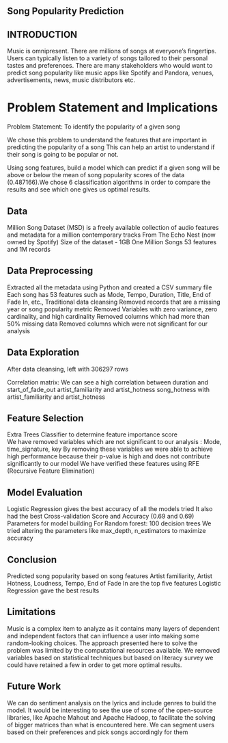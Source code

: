 ## Song Popularity Prediction

## INTRODUCTION
Music is omnipresent. 
There are millions of songs at everyone’s fingertips. 
Users can typically listen to a variety of songs tailored to their personal tastes and preferences. 
There are many stakeholders who would want to predict song popularity like music apps like Spotify and Pandora, venues, advertisements, news, music distributors etc.


# Problem Statement and Implications 
Problem Statement: To identify the popularity of a given song

We chose this problem to understand the features that are important in predicting the popularity of a song
This can help an artist to understand if their song is going to be popular or not.

Using song features, build a model which can predict if a given song will be above or below the mean of song popularity scores of the data (0.487166).We chose 6 classification algorithms in order to compare the results and see which one gives us optimal results.


## Data
Million Song Dataset (MSD) is a freely available collection of audio features and metadata for a million contemporary tracks 
From The Echo Nest (now owned by Spotify) 
Size of the dataset - 1GB
One Million Songs 
53 features and 1M records


## Data Preprocessing
Extracted all the metadata using Python and created a CSV summary file 
Each song has 53 features such as Mode, Tempo, Duration, Title, End of Fade In, etc.,
Traditional data cleansing 
Removed records that are a missing year or song popularity metric 
Removed Variables with zero variance, zero cardinality, and high cardinality 
Removed columns which had more than 50% missing data
Removed columns which were not significant for our analysis


## Data Exploration
After data cleansing, left with 306297 rows 

Correlation matrix: 
We can see a high correlation between
duration and  start_of_fade_out
artist_familiarity and artist_hotness
song_hotness with artist_familiarity and artist_hotness


## Feature Selection
Extra Trees Classifier to determine feature importance score  
We have removed variables which are not significant to our analysis :
Mode, time_signature, key
By removing these variables we were able to achieve high performance because their p-value is high and does not contribute significantly to our model
We have verified these features using RFE (Recursive Feature Elimination)


## Model Evaluation
Logistic Regression gives the best accuracy of all the models tried
It also had the best Cross-validation Score and  Accuracy (0.69 and 0.69)
Parameters for model building
For Random forest: 100 decision trees
We tried altering the parameters like max_depth, n_estimators to maximize accuracy


## Conclusion
Predicted song popularity based on song features 
Artist familiarity, Artist Hotness, Loudness, Tempo, End of Fade In are the top five features 
Logistic Regression gave the best results 


## Limitations
Music is a complex item to analyze as it contains many layers of dependent and independent factors that can influence a user into making some random-looking choices. 
The approach presented here to solve the problem was limited by the computational resources available.
We removed variables based on statistical techniques but based on literacy survey we could have retained a few in order to get more optimal results.


## Future Work
We can do sentiment analysis on the lyrics and include genres to build the model.
It would be interesting to see the use of some of the open-source libraries, like Apache Mahout and Apache Hadoop, to facilitate the solving of bigger matrices than what is encountered here. 
We can segment users based on their preferences and pick songs accordingly for them

